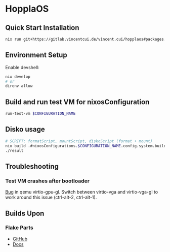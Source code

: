 # HopplaOS

## Quick Start Installation

```bash
nix run git+https://gitlab.vincentcui.de/vincent.cui/hopplaos#packages.x86_64-linux.install-system -- -h
```

## Environment Setup

Enable devshell:

```bash
nix develop
# or
direnv allow
```

## Build and run test VM for nixosConfiguration

```bash
run-test-vm $CONFIGURATION_NAME
```

## Disko usage

```bash
# SCRIPT: formatScript, mountScript, diskoScript (format + mount)
nix build .#nixosConfigurations.$CONFIGURATION_NAME.config.system.build.$SCRIPT
./result
```

## Troubleshooting

### Test VM crashes after bootloader

[Bug](https://gitlab.com/qemu-project/qemu/-/issues/1727) in qemu virtio-gpu-gl.
Switch between virtio-vga and virtio-vga-gl to work around this issue
(ctrl-alt-2, ctrl-alt-1).

## Builds Upon

### Flake Parts

- [GitHub](https://github.com/hercules-ci/flake-parts)
- [Docs](https://flake.parts)
